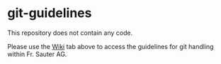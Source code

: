 git-guidelines
==============

This repository does not contain any code.

Please use the [Wiki](https://github.ch.sauter-bc.com/SBA/git-guidelines/wiki) tab above to access the guidelines for git handling within Fr. Sauter AG.
